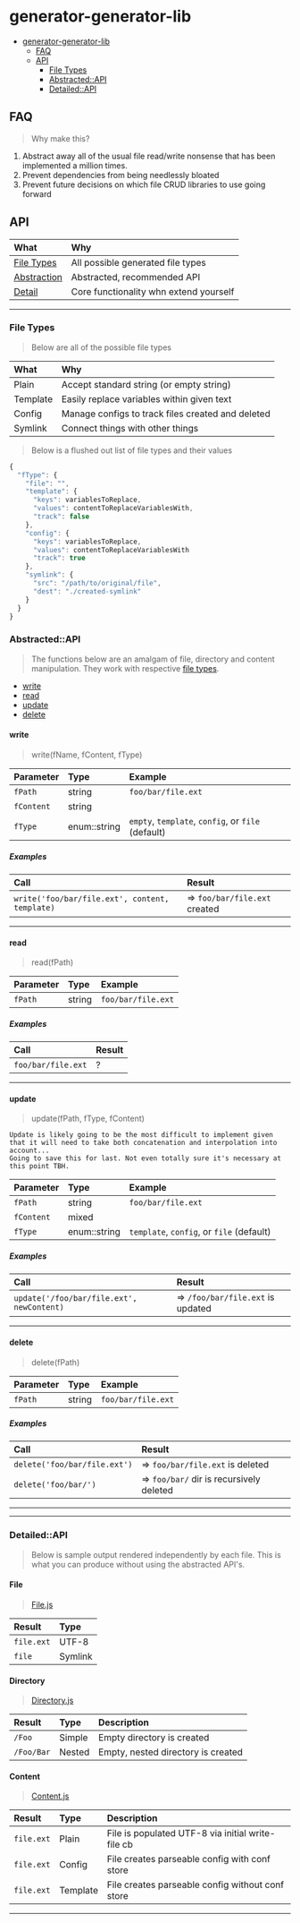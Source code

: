 # generator-generator-lib

<!-- TOC START min:1 max:3 link:true update:true -->

* [generator-generator-lib](#generator-generator-lib)
  * [FAQ](#faq)
  * [API](#api)
    * [File Types](#file-types)
    * [Abstracted::API](#abstractedapi)
    * [Detailed::API](#detailedapi)

<!-- TOC END -->

## FAQ

> Why make this?

1. Abstract away all of the usual file read/write nonsense that has been implemented a million times.
2. Prevent dependencies from being needlessly bloated
3. Prevent future decisions on which file CRUD libraries to use going forward

## API

| What                          | Why                                    |
| :---------------------------- | :------------------------------------- |
| [File Types](#file-types)     | All possible generated file types      |
| [Abstraction](#abstractedapi) | Abstracted, recommended API            |
| [Detail](#detailedapi)        | Core functionality whn extend yourself |

---

### File Types

> Below are all of the possible file types

| What     | Why                                               |
| :------- | :------------------------------------------------ |
| Plain    | Accept standard string (or empty string)          |
| Template | Easily replace variables within given text        |
| Config   | Manage configs to track files created and deleted |
| Symlink  | Connect things with other things                  |

> Below is a flushed out list of file types and their values

```js
{
  "fType": {
    "file": "",
    "template": {
      "keys": variablesToReplace,
      "values": contentToReplaceVariablesWith,
      "track": false
    },
    "config": {
      "keys": variablesToReplace,
      "values": contentToReplaceVariablesWith
      "track": true
    },
    "symlink": {
      "src": "/path/to/original/file",
      "dest": "./created-symlink"
    }
  }
}
```

### Abstracted::API

> The functions below are an amalgam of file, directory and content manipulation. They work with respective [file types](#file-types).

* [write](#write)
* [read](#read)
* [update](#update)
* [delete](#delete)

#### write

> write(fName, fContent, fType)

| Parameter  | Type         | Example                                            |
| :--------- | :----------- | :------------------------------------------------- |
| `fPath`    | string       | `foo/bar/file.ext`                                 |
| `fContent` | string       |                                                    |
| `fType`    | enum::string | `empty`, `template`, `config`, or `file` (default) |

##### Examples

| Call                                           | Result                        |
| :--------------------------------------------- | :---------------------------- |
| `write('foo/bar/file.ext', content, template)` | => `foo/bar/file.ext` created |

---

#### read

> read(fPath)

| Parameter | Type   | Example            |
| :-------- | :----- | :----------------- |
| `fPath`   | string | `foo/bar/file.ext` |

##### Examples

| Call               | Result |
| :----------------- | :----- |
| `foo/bar/file.ext` | ?      |

---

#### update

> update(fPath, fType, fContent)

```
Update is likely going to be the most difficult to implement given that it will need to take both concatenation and interpolation into account...
Going to save this for last. Not even totally sure it's necessary at this point TBH.
```

| Parameter  | Type         | Example                                   |
| :--------- | :----------- | :---------------------------------------- |
| `fPath`    | string       | `foo/bar/file.ext`                        |
| `fContent` | mixed        |                                           |
| `fType`    | enum::string | `template`, `config`, or `file` (default) |

##### Examples

| Call                                      | Result                            |
| :---------------------------------------- | :-------------------------------- |
| `update('/foo/bar/file.ext', newContent)` | => `/foo/bar/file.ext` is updated |

---

#### delete

> delete(fPath)

| Parameter | Type   | Example            |
| :-------- | :----- | :----------------- |
| `fPath`   | string | `foo/bar/file.ext` |

##### Examples

| Call                         | Result                                   |
| :--------------------------- | :--------------------------------------- |
| `delete('foo/bar/file.ext')` | => `foo/bar/file.ext` is deleted         |
| `delete('foo/bar/')`         | => `foo/bar/` dir is recursively deleted |

---

---

### Detailed::API

> Below is sample output rendered independently by each file. This is what you can produce without using the abstracted API's.

#### File

> [File.js](./file.js)

| Result     | Type    |
| :--------- | :------ |
| `file.ext` | UTF-8   |
| `file`     | Symlink |

#### Directory

> [Directory.js](./directory.js)

| Result     | Type   | Description                        |
| :--------- | :----- | :--------------------------------- |
| `/Foo`     | Simple | Empty directory is created         |
| `/Foo/Bar` | Nested | Empty, nested directory is created |

#### Content

> [Content.js](./content.js)

| Result     | Type     | Description                                       |
| :--------- | :------- | :------------------------------------------------ |
| `file.ext` | Plain    | File is populated UTF-8 via initial write-file cb |
| `file.ext` | Config   | File creates parseable config with conf store     |
| `file.ext` | Template | File creates parseable config without conf store  |

---
